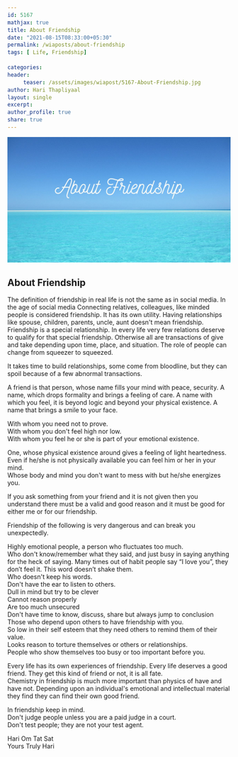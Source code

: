 ```yaml
--- 
id: 5167
mathjax: true  
title: About Friendship
date: "2021-08-15T08:33:00+05:30"
permalink: /wiaposts/about-friendship
tags: [ Life, Friendship]    

categories: 
header:
     teaser: /assets/images/wiapost/5167-About-Friendship.jpg
author: Hari Thapliyaal 
layout: single
excerpt:  
author_profile: true 
share: true 
---
```


![About Friendship](/assets/images/wiapost/5167-About-Friendship.jpg)     
   
## About Friendship   
        
The definition of friendship in real life is not the same as in social media. In the age of social media Connecting relatives, colleagues, like minded people is considered friendship. It has its own utility. Having relationships like spouse, children, parents, uncle, aunt doesn't mean friendship. Friendship is a special relationship. In every life very few relations deserve to qualify for that special friendship. Otherwise all are transactions of give and take depending upon time, place, and situation. The role of people can change from squeezer to squeezed.     
    
It takes time to build relationships, some come from bloodline, but they can spoil because of a few abnormal transactions.     
    
A friend is that person, whose name fills your mind with peace, security. A name, which drops formality and brings a feeling of care. A name with which you feel, it is beyond logic and beyond your physical existence. A name that brings a smile to your face.    
    
With whom you need not to prove.    
With whom you don't feel high nor low.    
With whom you feel he or she is part of your emotional existence.    
    
One, whose physical existence around gives a feeling of light heartedness.    
Even if he/she is not physically available you can feel him or her in your mind.    
Whose body and mind you don't want to mess with but he/she energizes you.    
    
If you ask something from your friend and it is not given then you understand there must be a valid and good reason and it must be good for either me or for our friendship.    
    
Friendship of the following is very dangerous and can break you unexpectedly.     
    
Highly emotional people, a person who fluctuates too much.     
Who don't know/remember what they said, and just busy in saying anything for the heck of saying. Many times out of habit people say “I love you”, they don’t feel it. This word doesn’t shake them.    
Who doesn't keep his words.     
Don't have the ear to listen to others.     
Dull in mind but try to be clever    
Cannot reason properly    
Are too much unsecured    
Don't have time to know, discuss, share but always jump to conclusion    
Those who depend upon others to have friendship with you.    
So low in their self esteem that they need others to remind them of their value.     
Looks reason to torture themselves or others or relationships.    
People who show themselves too busy or too important before you.     
    
Every life has its own experiences of friendship. Every life deserves a good friend. They get this kind of friend or not, it is all fate.     
Chemistry in friendship is much more important than physics of have and have not. Depending upon an individual's emotional and intellectual material they find they can find their own good friend.     
    
In friendship keep in mind.    
Don't judge people unless you are a paid judge in a court.     
Don't test people; they are not your test agent.     
    
Hari Om Tat Sat     
Yours Truly Hari    

